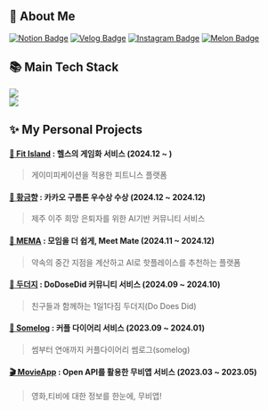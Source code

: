 <div align="left">
  
<h2>🙌 About Me</h2>

[![Notion Badge](https://img.shields.io/badge/Notion-My%20Portfolio-white?style=flat-square&logo=Notion)](https://best-license-7f7.notion.site/1177fed535c68049aca9cd65fb9a2805)
[![Velog Badge](https://img.shields.io/badge/Velog-@5o__hyun-Brightgreen?style=flat-square&logo=Velog)](https://velog.io/@5o_hyun)
[![Instagram Badge](https://img.shields.io/badge/Instagram-@5o__hyun%20-white?style=flat-square&logo=Instagram&logoColor=Whitepurple)](https://instagram.com/5o_hyun)
[![Melon Badge](https://img.shields.io/badge/Mail-thgus7424@naver.com-Brightgreen?style=flat-square&logo=naver)](thgus7424@naver.com)

<h2>📚 Main Tech Stack </h2> 

 <img src="https://go-skill-icons.vercel.app/api/icons?i=js,ts,react,nextjs,tailwind,styledcomponents,sass,gsap&titles=true"/><br/>
<img src="https://go-skill-icons.vercel.app/api/icons?i=reactquery,zustand,jest,cypress,storybook,nodejs,express,githubactions&titles=true"/>

<h2>✨ My Personal Projects </h2> 

#### [🏃 Fit Island](https://github.com/codeseven-co)  : 헬스의 게임화 서비스 (2024.12 ~ )
> 게이미피케이션을 적용한 피트니스 플랫폼

#### [🍊 황금향](https://github.com/9oormthon-goldroad) : 카카오 구름톤 우수상 수상 (2024.12 ~ 2024.12)
> 제주 이주 희망 은퇴자를 위한 AI기반 커뮤니티 서비스

#### [🧩 MEMA](https://github.com/swyp-mema) : 모임을 더 쉽게, Meet Mate (2024.11 ~ 2024.12)
> 약속의 중간 지점을 계산하고 AI로 핫플레이스를 추천하는 플랫폼

#### [🐾 두더지](https://github.com/dodoesdid-project) : DoDoseDid 커뮤니티 서비스 (2024.09 ~ 2024.10)
> 친구들과 함께하는 1일1다짐 두더지(Do Does Did)

#### [🥰 Somelog](https://github.com/5o-hyun/somelog-client) : 커플 다이어리 서비스 (2023.09 ~ 2024.01)
> 썸부터 연애까지 커플다이어리 썸로그(somelog)

#### [🎬 MovieApp](https://github.com/5o-hyun/movieapp) : Open API를 활용한 무비앱 서비스 (2023.03 ~ 2023.05)
> 영화,티비에 대한 정보를 한눈에, 무비앱!

<br/>


</div>

<!--
**5o-hyun/5o-hyun** is a ✨ _special_ ✨ repository because its `README.md` (this file) appears on your GitHub profile.

Here are some ideas to get you started:

- 🔭 I’m currently working on ...
- 🌱 I’m currently learning ...
- 👯 I’m looking to collaborate on ...
- 🤔 I’m looking for help with ...
- 💬 Ask me about ...
- 📫 How to reach me: ...
- 😄 Pronouns: ...
- ⚡ Fun fact: ...
-->
